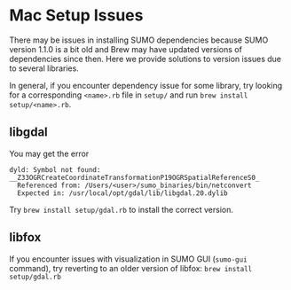 # Mac Setup Issues
There may be issues in installing SUMO dependencies because SUMO version 1.1.0 is a bit old and Brew may have updated versions of dependencies since then. Here we provide solutions to version issues due to several libraries.

In general, if you encounter dependency issue for some library, try looking for a corresponding `<name>.rb` file in `setup/` and run `brew install setup/<name>.rb`.

## libgdal
You may get the error
```
dyld: Symbol not found: __Z33OGRCreateCoordinateTransformationP19OGRSpatialReferenceS0_
  Referenced from: /Users/<user>/sumo_binaries/bin/netconvert
  Expected in: /usr/local/opt/gdal/lib/libgdal.20.dylib
```
Try `brew install setup/gdal.rb` to install the correct version.

## libfox
If you encounter issues with visualization in SUMO GUI (`sumo-gui` command), try reverting to an older version of libfox: `brew install setup/gdal.rb`